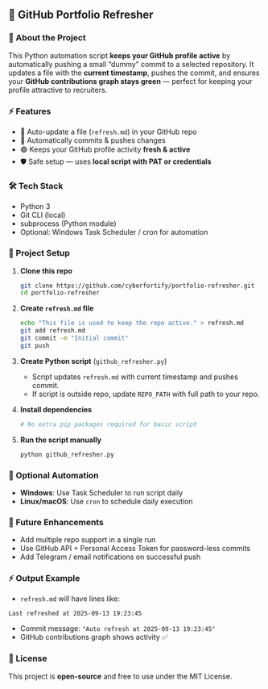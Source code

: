 ## 🚀 GitHub Portfolio Refresher

### 📌 About the Project

This Python automation script **keeps your GitHub profile active** by automatically pushing a small “dummy” commit to a selected repository.
It updates a file with the **current timestamp**, pushes the commit, and ensures your **GitHub contributions graph stays green** — perfect for keeping your profile attractive to recruiters.


### ⚡ Features

* 📝 Auto-update a file (`refresh.md`) in your GitHub repo
* 🔄 Automatically commits & pushes changes
* 🟢 Keeps your GitHub profile activity **fresh & active**
* 🛡️ Safe setup — uses **local script with PAT or credentials**


### 🛠 Tech Stack

* Python 3
* Git CLI (local)
* subprocess (Python module)
* Optional: Windows Task Scheduler / cron for automation


### 📂 Project Setup

1. **Clone this repo**

   ```bash
   git clone https://github.com/cyberfortify/portfolio-refresher.git
   cd portfolio-refresher
   ```

2. **Create `refresh.md` file**

   ```bash
   echo "This file is used to keep the repo active." > refresh.md
   git add refresh.md
   git commit -m "Initial commit"
   git push
   ```

3. **Create Python script** (`github_refresher.py`)

   * Script updates `refresh.md` with current timestamp and pushes commit.
   * If script is outside repo, update `REPO_PATH` with full path to your repo.

4. **Install dependencies**

   ```bash
   # No extra pip packages required for basic script
   ```

5. **Run the script manually**

   ```bash
   python github_refresher.py
   ```


### 🔮 Optional Automation

* **Windows**: Use Task Scheduler to run script daily
* **Linux/macOS**: Use `cron` to schedule daily execution


### 📜 Future Enhancements

* Add multiple repo support in a single run
* Use GitHub API + Personal Access Token for password-less commits
* Add Telegram / email notifications on successful push


### ⚡ Output Example

* `refresh.md` will have lines like:

```
Last refreshed at 2025-09-13 19:23:45
```

* Commit message: `"Auto refresh at 2025-09-13 19:23:45"`
* GitHub contributions graph shows activity ✅


### 📜 License

This project is **open-source** and free to use under the MIT License.